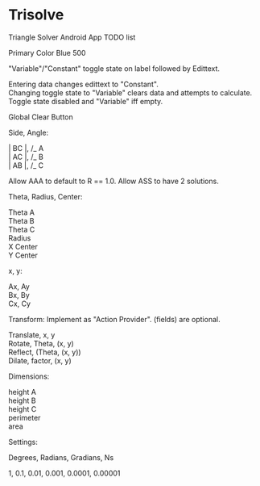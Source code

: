 # Trisolve
Triangle Solver Android App TODO list  


Primary Color Blue 500

"Variable"/"Constant" toggle state on label followed by Edittext.  

Entering data changes edittext to "Constant".  
Changing toggle state to "Variable" clears data and attempts to calculate.  
Toggle state disabled and "Variable" iff empty.  


Global Clear Button  


Side, Angle:  

| BC |, /_ A  
| AC |, /_ B  
| AB |, /_ C  

Allow AAA to default to R == 1.0.
Allow ASS to have 2 solutions.

Theta, Radius, Center:  

Theta A  
Theta B  
Theta C  
Radius  
X Center  
Y Center  


x, y:  

Ax, Ay  
Bx, By  
Cx, Cy  


Transform:  Implement as "Action Provider". (fields) are optional.

Translate, x, y  
Rotate, Theta, (x, y)  
Reflect, (Theta, (x, y))  
Dilate, factor, (x, y)  


Dimensions:  

height A  
height B  
height C  
perimeter  
area  



Settings:  

Degrees, Radians, Gradians, Ns  

1, 0.1, 0.01, 0.001, 0.0001, 0.00001  

